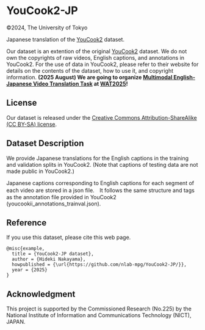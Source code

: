# YouCook2-JP

©2024, The University of Tokyo

Japanese translation of the [YouCook2](http://youcook2.eecs.umich.edu/) dataset. 

Our dataset is an extention of the original [YouCook2](http://youcook2.eecs.umich.edu/) dataset. We do not own the copyrights of raw videos, English captions, and annotations in YouCook2. For the use of data in YouCook2, please refer to their website for details on the contents of the dataset, how to use it, and copyright information.
**(2025 August) We are going to organize [Multimodal English-Japanese Video Translation Task](https://nlab-mpg.github.io/wat2025-mmt-jp/) at [WAT2025](https://lotus.kuee.kyoto-u.ac.jp/WAT/WAT2025/index.html)!**


## License
Our dataset is released under the [Creative Commons Attribution-ShareAlike (CC BY-SA) license](https://creativecommons.org/licenses/by-sa/4.0/legalcode).

## Dataset Description
We provide Japanese translations for the English captions in the training and validation splits in YouCook2. (Note that captions of testing data are not made public in YouCook2.)

Japanese captions corresponding to English captions for each segment of each video are stored in a json file.　It follows the same structure and tags as the annotation file provided in YouCook2 (youcookii_annotations_trainval.json).


## Reference
If you use this dataset, please cite this web page.

```
@misc{example,
  title = {YouCook2-JP dataset},
  author = {Hideki Nakayama},
  howpublished = {\url{https://github.com/nlab-mpg/YouCook2-JP/}},
  year = {2025}
}
```
## Acknowledgment
This project is supported by the Commissioned Research (No.225) by the National Institute of Information and Communications Technology (NICT), JAPAN.  
